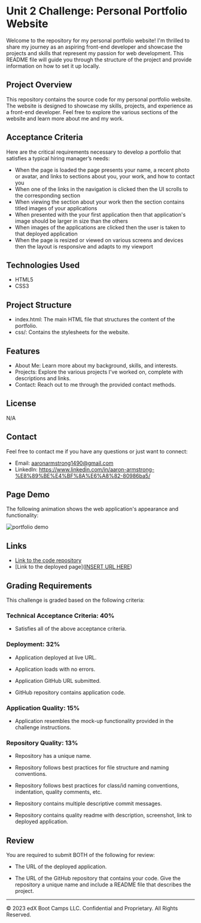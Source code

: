# Unit 2 Challenge: Personal Portfolio Website

Welcome to the repository for my personal portfolio website! I'm thrilled to share my journey as an aspiring front-end developer and showcase the projects and skills that represent my passion for web development. This README file will guide you through the structure of the project and provide information on how to set it up locally.

## Project Overview

This repository contains the source code for my personal portfolio website. The website is designed to showcase my skills, projects, and experience as a front-end developer. Feel free to explore the various sections of the website and learn more about me and my work.

## Acceptance Criteria

Here are the critical requirements necessary to develop a portfolio that satisfies a typical hiring manager’s needs:

* When the page is loaded the page presents your name, a recent photo or avatar, and links to sections about you, your work, and how to contact you
* When one of the links in the navigation is clicked then the UI scrolls to the corresponding section
* When viewing the section about your work then the section contains titled images of your applications
* When presented with the your first application then that application's image should be larger in size than the others
* When images of the applications are clicked then the user is taken to that deployed application
* When the page is resized or viewed on various screens and devices then the layout is responsive and adapts to my viewport

## Technologies Used

* HTML5
* CSS3

## Project Structure

* index.html: The main HTML file that structures the content of the portfolio.
* css/: Contains the stylesheets for the website.

## Features

* About Me: Learn more about my background, skills, and interests.
* Projects: Explore the various projects I've worked on, complete with descriptions and links.
* Contact: Reach out to me through the provided contact methods.

## License

N/A

## Contact

Feel free to contact me if you have any questions or just want to connect:

* Email: aaronarmstrong1490@gmail.com
* LinkedIn: https://www.linkedin.com/in/aaron-armstrong-%E8%89%BE%E4%BF%8A%E6%A8%82-80986ba5/

## Page Demo

The following animation shows the web application's appearance and functionality:

![portfolio demo](./images/pagedemo.gif)

## Links

* [Link to the code repository](https://github.com/aaron1490/aaron-armstrong-project-portfolio)
* [Link to the deployed page]([INSERT URL HERE](https://aaron1490.github.io/aaron-armstrong-project-portfolio/))

## Grading Requirements

This challenge is graded based on the following criteria: 

### Technical Acceptance Criteria: 40%

* Satisfies all of the above acceptance criteria.

### Deployment: 32%

* Application deployed at live URL.

* Application loads with no errors.

* Application GitHub URL submitted.

* GitHub repository contains application code.

### Application Quality: 15%

* Application resembles the mock-up functionality provided in the challenge instructions.

### Repository Quality: 13%

* Repository has a unique name.

* Repository follows best practices for file structure and naming conventions.

* Repository follows best practices for class/id naming conventions, indentation, quality comments, etc.

* Repository contains multiple descriptive commit messages.

* Repository contains quality readme with description, screenshot, link to deployed application.

## Review

You are required to submit BOTH of the following for review:

* The URL of the deployed application. 

* The URL of the GitHub repository that contains your code. Give the repository a unique name and include a README file that describes the project.

---
© 2023 edX Boot Camps LLC. Confidential and Proprietary. All Rights Reserved.
